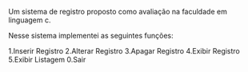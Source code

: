 Um sistema de registro proposto como avaliação na faculdade em linguagem c.

Nesse sistema implementei as seguintes funções:

1.Inserir Registro
2.Alterar Registro
3.Apagar Registro
4.Exibir Registro
5.Exibir Listagem
0.Sair
